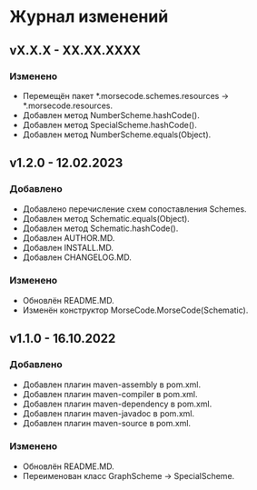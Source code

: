 # Журнал изменений
## vX.X.X - XX.XX.XXXX
### Изменено
* Перемещён пакет *.morsecode.schemes.resources -> *.morsecode.resources.
* Добавлен метод NumberScheme.hashCode().
* Добавлен метод SpecialScheme.hashCode().
* Добавлен метод NumberScheme.equals(Object).

## v1.2.0 - 12.02.2023
### Добавлено
* Добавлено перечисление схем сопоставления Schemes.
* Добавлен метод Schematic.equals(Object).
* Добавлен метод Schematic.hashCode().
* Добавлен AUTHOR.MD.
* Добавлен INSTALL.MD.
* Добавлен CHANGELOG.MD.

### Изменено
* Обновлён README.MD.
* Изменён конструктор MorseCode.MorseCode(Schematic).

## v1.1.0 - 16.10.2022
### Добавлено
* Добавлен плагин maven-assembly в pom.xml.
* Добавлен плагин maven-compiler в pom.xml.
* Добавлен плагин maven-dependency в pom.xml.
* Добавлен плагин maven-javadoc в pom.xml.
* Добавлен плагин maven-source в pom.xml.

### Изменено
* Обновлён README.MD.
* Переименован класс GraphScheme -> SpecialScheme.
